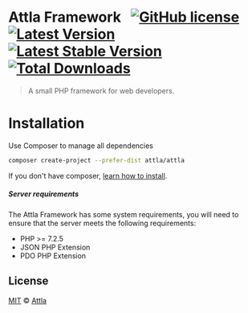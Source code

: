 # Attla Framework &nbsp; [![GitHub license](https://img.shields.io/badge/license-MIT-lightgrey.svg)](https://github.com/attla/attla/blob/master/LICENSE) [![Latest Version](https://img.shields.io/github/release/attla/attla.svg)](https://github.com/attla/attla/releases) [![Latest Stable Version](https://img.shields.io/packagist/v/attla/attla)](https://packagist.org/packages/attla/attla) [![Total Downloads](https://img.shields.io/packagist/dt/attla/attla.svg)](https://packagist.org/packages/attla/attla)

> A small PHP framework for web developers.

# Installation

Use Composer to manage all dependencies

```bash
composer create-project --prefer-dist attla/attla
```

If you don't have composer, [learn how to install](https://getcomposer.org/).

##### Server requirements

The Attla Framework has some system requirements, you will need to ensure that the server meets the following requirements:

- PHP >= 7.2.5
- JSON PHP Extension
- PDO PHP Extension

## License

[MIT](https://github.com/attla/attla/blob/master/LICENSE) © [Attla](http://www.attla.com.br)
